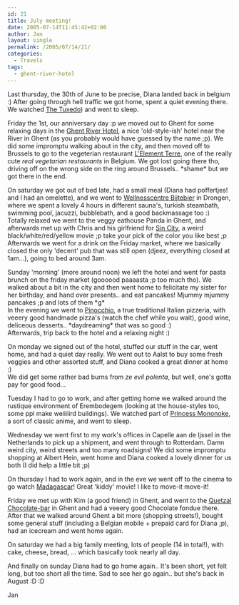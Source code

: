 ```yaml
---
id: 21
title: July meeting!
date: 2005-07-14T11:45:42+02:00
author: Jan
layout: single
permalink: /2005/07/14/21/
categories:
  - Travels
tags:
  - ghent-river-hotel
---
```

Last thursday, the 30th of June to be precise, Diana landed back in belgium :) After going through hell traffic we got home, spent a quiet evening there. We watched [The Tuxedo](http://www.imdb.com/title/tt0290095/)) and went to sleep.

Friday the 1st, our anniversary day :p we moved out to Ghent for some relaxing days in the [Ghent River Hotel](http://www.ghent-river-hotel.be/), a nice 'old-style-ish' hotel near the River in Ghent (as you probably would have guessed by the name ;p). We did some impromptu walking about in the city, and then moved off to Brussels to go to the vegeterian restaurant [L'Element Terre](http://www.resto.com/lelementterre/), one of the really cute _real vegetarian restaurants_ in Belgium. We got lost going there tho, driving off on the wrong side on the ring around Brussels.. \*shame\* but we got there in the end.

On saturday we got out of bed late, had a small meal (Diana had poffertjes! and I had an omelette), and we went to [Wellnesscentre Bijtebier](http://www.bijtebier.be/) in Drongen, where we spent a lovely 4 hours in different sauna's, turkish steambath, swimming pool, jacuzzi, bubblebath, and a good backmassage too :)  
Totally relaxed we went to the veggy eathouse Panda in Ghent, and afterwards met up with Chris and his girlfriend for [Sin City](http://www.imdb.com/title/tt0401792/), a weird black/white/red/yellow movie ;p take your pick of the color you like best ;p  
Afterwards we went for a drink on the Friday market, where we basically closed the only 'decent' pub that was still open (djeez, everything closed at 1am...), going to bed around 3am.

Sunday 'morning' (more around noon) we left the hotel and went for pasta brunch on the friday market (goooood paaaasta ;p too much tho). We walked about a bit in the city and then went home to felicitate my sister for her birthday, and hand over presents.. and eat pancakes! Mjummy mjummy pancakes ;p and lots of them \*g\*  
In the evening we went to [Pinocchio](http://www.resto.be/ware/details.jsp?businessid=4725), a true traditional Italian pizzeria, with veeery good handmade pizza's (watch the chef while you wait), good wine, deliceous desserts.. \*daydreaming\* that was so good :)  
Afterwards, trip back to the hotel and a relaxing night :)

On monday we signed out of the hotel, stuffed our stuff in the car, went home, and had a quiet day really. We went out to Aalst to buy some fresh veggies and other assorted stuff, and Diana cooked a great dinner at home :)  
We did get some rather bad burns from _ze evil polenta_, but well, one's gotta pay for good food...

Tuesday I had to go to work, and after getting home we walked around the rustique environment of Erembodegem (looking at the house-styles too, some ppl make weiiiiird buildings). We watched part of [Princess Mononoke](http://www.imdb.com/title/tt0119698/), a sort of classic anime, and went to sleep.

Wednesday we went first to my work's offices in Capelle aan de Ijssel in the Netherlands to pick up a shipment, and went through to Rotterdam. Damn weird city, weird streets and too many roadsigns! We did some impromptu shopping at Albert Hein, went home and Diana cooked a lovely dinner for us both (I did help a little bit ;p)

On thursday I had to work again, and in the eve we went off to the cinema to go watch [Madagascar](http://www.imdb.com/title/tt0351283/)! Great 'kiddy' movie! I like to move-it move-it!

Friday we met up with Kim (a good friend) in Ghent, and went to the [Quetzal Chocolate-bar](http://www.chocoladebar.be/) in Ghent and had a veeery good Chocolate fondue there. After that we walked around Ghent a bit more (shopping streets!), bought some general stuff (including a Belgian mobile + prepaid card for Diana ;p), had an icecream and went home again.

On saturday we had a big family meeting, lots of people (14 in total!), with cake, cheese, bread, ... which basically took nearly all day.

And finally on sunday Diana had to go home again.. It's been short, yet felt long, but too short all the time. Sad to see her go again.. but she's back in August :D :D

Jan